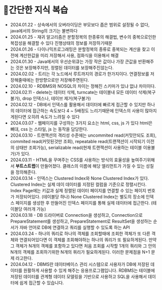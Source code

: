 # 📄간단한 지식 복습

- 2024.01.22 - 상속에서의 오버라이딩은 부모보다 좁은 범위로 설정될 수 없다, java에서의 String의 크기는 불변하다
- 2024.01.25 - 재귀 알고리즘은 분할정복의 한종류의 해결법, 변수의 중복으로인한 복잡성을 해결할 수 있다 진행상태의 정보를 저장하기때문
- 2024.01.26 - 다이나믹프로그래밍은 분할정복의 종류로 중복되는 계산을 찾고 이전에 계산한값을 미리 저장해서 사용, 점화식을 이용해서 해결
- 2024.01.30 - Java에서의 우선순위큐는 가장 작은 값이나 가장 큰값을 반환해주는 것은 보장해주지만, 정렬된 데이터를 보장해주진않는다.
- 2024.02.02 - 트리는 각 노드에서 루트까지의 경로가 한가지이다. 연결정보를 저장해줄때에는 한방향으로만 저장해주면된다.
- 2024.02.10 - RDBMS와 NOSQL의 차이는 정해진 스키마가 있냐 없냐 차이이다.
- 2024.02.11 - delete는 데이터 삭제, turncate는 테이블내 모든 데이터 삭제(복구불가), drop 인덱스나, 테이브 제거(복구불가)
- 2024.02.12 - DB에서 인덱스를 활용해서 데이터에 빠르게 접근할 수 있지만 하나의 데이터에 접근하는 속도보다 4 ~ 5배정도 느리기때문에 인덱스의 사용이 많아지게된다면 오히려 속도가 느려질 수 있다
- 2024.03.07 - 웹페이지를 구성하는 3가지 요소는 html, css, js 가 있다 html은 뼈대, css 는 스타일, js 는 동작을 담당한다.
- 2024.03.10 - 트랜잭션의 격리성 수준에는 uncommited read(커밋안되도 조회), commited read(커밋된것만 조회), repeatable read(트랜잭션이 시작되기 이전의 상태만 조회가능), serializable read(현재 트랜잭션이 사용하는 테이블 이용불가)가 있다.
- 2024.03.11 - HTML을 꾸며주는 CSS를 사용하는 방식의 효율성을 높여주기위해서 **부트스트랩**이 만들어졌다. 클래스의 이름에 해당 엘리먼트가 가질 수 있는 성질을 정의해준다.
- 2024.03.14 - 인덱스는 Clustered Index와 None Clustered Index가 있다. Clustered Index는 실제 데이 데이터를 지정된 컬럼을 기준으로 정렬시킨다. Index  Page에는 키값과 실제 정렬된 데이터 페이지를 연결할 수 있는 페이지 번호가 저장되어있다. (테이블당 하나)
  None Clustered Index는 별도의 장소에 인덱스 페이지를 생성한 후 만들어진 인덱스 페이지를 통해 실제 데이터에 접근한다. (테이블당 여러개 가능)
- 2024.03.18 - DB 드라이버로 Connection을 생성하고, Connection으로 PrepareStatement를 생성하고, PrepareStatement로 ResultSet을 생성하는 순서가 자바 언어로 DB에 연결하고 쿼리를 실행할 수 있도록 하는 API
- 2024.03.24 - 하나의 쿼리로 하나의 객체를 조회할때에 조회한 객체가 또 다른 객체와 연결되어있다면 이 객체를 조회해야하는 하나의 쿼리가 또 필요하게된다. 만약 그 객체가 N개의 객체를 포함하고 있다면 처음 조회를 시작할 1개의 쿼리와 그 안의 N개의 객체를 조회하기위한 N개의 쿼리가 필요하게된다. 이러한 문제점을 N+1 문제 라고한다.
- 2024.04.12 - DBMS란 데이터베이스 관리 시스템으로 사용자가 DB에 저장된 데이터를 원활하게 사용할 수 있게 해주는 응용프로그램입니다. RDBMS는 테이블에 저장된 데이터를 관계형 데이터 모델링을 기반으로 사용하고 SQL을 사용해서 데이터에 쉽게 접근할 수 있습니다.
